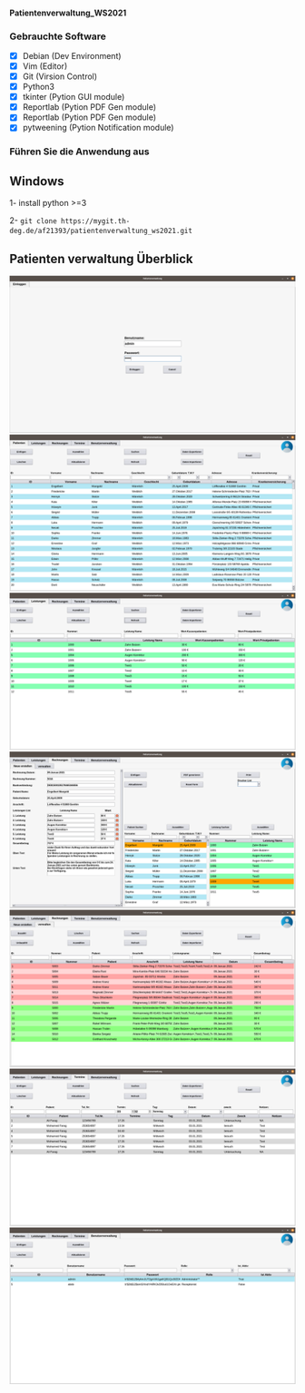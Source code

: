 #### Patientenverwaltung_WS2021

### Gebrauchte Software

* [x] Debian (Dev Environment)
* [x] Vim (Editor)
* [x] Git (Virsion Control)
* [x] Python3
* [x] tkinter (Pytion GUI module)
* [x] Reportlab (Pytion PDF Gen module)
* [x] Reportlab (Pytion PDF Gen module)
* [x] pytweening (Pytion Notification module)

### Führen Sie die Anwendung aus
## Windows
1- install python >=3

2- `git clone https://mygit.th-deg.de/af21393/patientenverwaltung_ws2021.git`

## Patienten verwaltung Überblick
![](app_images/Einloggen.png)
![](app_images/Patienten.png)
![](app_images/Leistungen.png)
![](app_images/Rechnung_Erstellen.png)
![](app_images/Rechnungen_Verwaltung.png)
![](app_images/Termine.png)
![](app_images/Users.png)
